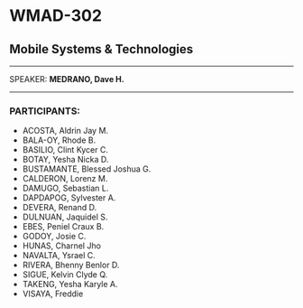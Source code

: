 # WMAD-302

## Mobile Systems & Technologies

---

SPEAKER: **MEDRANO, Dave H.**

---

### PARTICIPANTS:
- ACOSTA, Aldrin Jay M.
- BALA-OY, Rhode B.
- BASILIO, Clint Kycer C.
- BOTAY, Yesha Nicka D.
- BUSTAMANTE, Blessed Joshua G.
- CALDERON, Lorenz M.
- DAMUGO, Sebastian L.
- DAPDAPOG, Sylvester A.
- DEVERA, Renand D.
- DULNUAN, Jaquidel S.
- EBES, Peniel Craux B.
- GODOY, Josie C.
- HUNAS, Charnel Jho
- NAVALTA, Ysrael C.
- RIVERA, Bhenny Benlor D.
- SIGUE, Kelvin Clyde Q.
- TAKENG, Yesha Karyle A.
- VISAYA, Freddie
